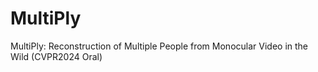 # MultiPly
MultiPly: Reconstruction of Multiple People from Monocular Video in the Wild (CVPR2024 Oral)
